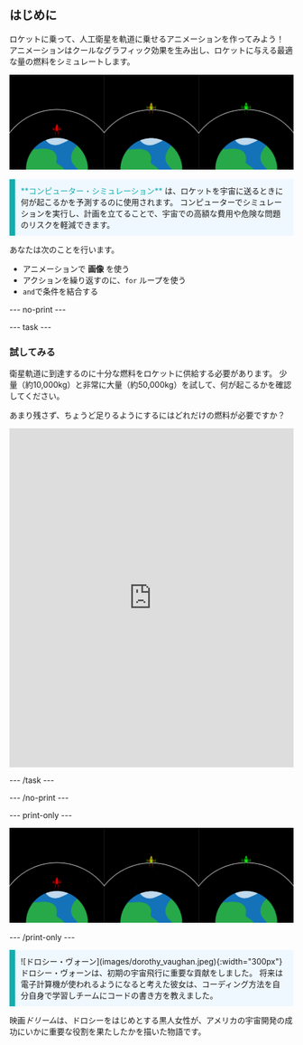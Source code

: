## はじめに

ロケットに乗って、人工衛星を軌道に乗せるアニメーションを作ってみよう！ アニメーションはクールなグラフィック効果を生み出し、ロケットに与える最適な量の燃料をシミュレートします。

![軌道上にある緑色のロケット1つと、軌道に到達できなかった赤色のロケット1つを並べた画面。](images/showcase.png)

<p style="border-left: solid; border-width:10px; border-color: #0faeb0; background-color: aliceblue; padding: 10px;">
<span style="color: #0faeb0">**コンピューター・シミュレーション**</span> は、ロケットを宇宙に送るときに何が起こるかを予測するのに使用されます。 コンピューターでシミュレーションを実行し、計画を立てることで、宇宙での高額な費用や危険な問題のリスクを軽減できます。
</p>

あなたは次のことを行います。
+ アニメーションで **画像** を使う
+ アクションを繰り返すのに、`for` ループを使う
+ `and`で条件を結合する

--- no-print ---

--- task ---

### 試してみる
<div style="display: flex; flex-wrap: wrap">
<div style="flex-basis: 175px; flex-grow: 1">  
衛星軌道に到達するのに十分な燃料をロケットに供給する必要があります。 少量（約10,000kg）と非常に大量（約50,000kg）を試して、何が起こるかを確認してください。 

あまり残さず、ちょうど足りるようにするにはどれだけの燃料が必要ですか？
</div>
<iframe src="https://trinket.io/embed/python/622b4dd113?outputOnly=true&runOption=run&start=result" width="100%" height="600" frameborder="0" marginwidth="0" marginheight="0" allowfullscreen></iframe>
</div>

--- /task ---

--- /no-print ---

--- print-only ---

![完成したプロジェクト.](images/showcase.png)

--- /print-only ---

<p style="border-left: solid; border-width:10px; border-color: #0faeb0; background-color: aliceblue; padding: 10px;"> ![ドロシー・ヴォーン](images/dorothy_vaughan.jpeg){:width="300px"}ドロシー・ヴォーンは、初期の宇宙飛行に重要な貢献をしました。 将来は電子計算機が使われるようになると考えた彼女は、コーディング方法を自分自身で学習しチームにコードの書き方を教えました。

映画*ドリーム*は、ドロシーをはじめとする黒人女性が、アメリカの宇宙開発の成功にいかに重要な役割を果たしたかを描いた物語です。 
